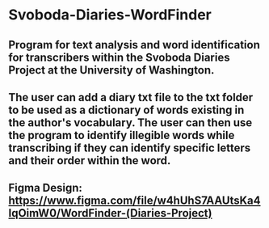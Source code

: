 # Svoboda-Diaries-WordFinder
## Program for text analysis and word identification for transcribers within the Svoboda Diaries Project at the University of Washington.
## The user can add a diary txt file to the txt folder to be used as a dictionary of words existing in the author's vocabulary. The user can then use the program to identify illegible words while transcribing if they can identify specific letters and their order within the word.
## Figma Design: https://www.figma.com/file/w4hUhS7AAUtsKa4IqOimW0/WordFinder-(Diaries-Project)